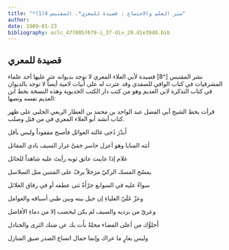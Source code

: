 ```yaml
---
title: "*سير العلم والاجتماع : قصيدة للمعري*. المقتبس 4(1)"
author: 
date: 1909-01-23
bibliography: oclc_4770057679-i_37-div_29.d1e3940.bib
---
```




##  قصيدة للمعري 


  نشر  المقتبس [^8] قصيدة لأبي العلاء المعري  لا توجد بديوانه عثر عليها  أحد  علماء المشرقيات في كتاب الوافي للصفدي وقد عثرت له على أبيات لامية أيضاً لا توجد بالديوان في كتاب التذكرة لابن العديم وهو من كتب دار الكتب الخديوية وهذه النسخة بخط ابن العديم نفسه ونصها: 

 قرأت بخط الشيخ أبي الفضل عبد الواحد بن محمد بن العطار الربعي الحلبي على ظهر كتاب أنشد أبو العلاء المعري في من قتل وصلب. 

 أَبدْرَ دُجى غالته الغوائل   فأصبح مفقوداً وليس بآفل  

 أتته المنايا وهو أعزل حاسر   خفىَّ غرار السيف بادي المقاتل  

 غلام إذا عاينت عاتق ثوبه   رأيتَ عليه شاهداً للحائل  

 يمسّح المسك الزكيّ مرَجلاً   يرفّ على المتنين مثل السلاسل  

 سواءٌ عليه في السوابغ جرْأَةً   ثنى عطفه أو في رقاق الغلائل  

 وعزّ عَلَيّ العلياءِ إن حيل بينه   وبين ظبي أسيافه والعوامل  

 وعريّ من برديه والسيف لم يكن   ليخضب إلا من دماءِ الأفاضل  

 أَحلوُّك من أعلى الفضاء محلةً   نأَت بك عن ضنك الثرى والجنادل  

 وليس بعارٍ ما عراك وإنما   حمال اتساع الصدر ضيق المنازل  
